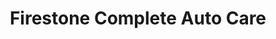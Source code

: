 ---
title: "Firestone Complete Auto Care"
url: /columbus/firestone-complete-auto-care/
shop: car repair
---